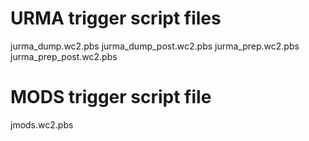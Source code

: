 
# URMA trigger script files
jurma_dump.wc2.pbs
jurma_dump_post.wc2.pbs
jurma_prep.wc2.pbs
jurma_prep_post.wc2.pbs


# MODS trigger script file
jmods.wc2.pbs

